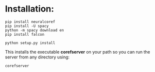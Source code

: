 # Installation:

    pip install neuralcoref
    pip install -U spacy
    python -m spacy download en
    pip install falcon

    python setup.py install

This installs the executable **corefserver** on your path so you can run the server from any
directory using:

    corefserver
